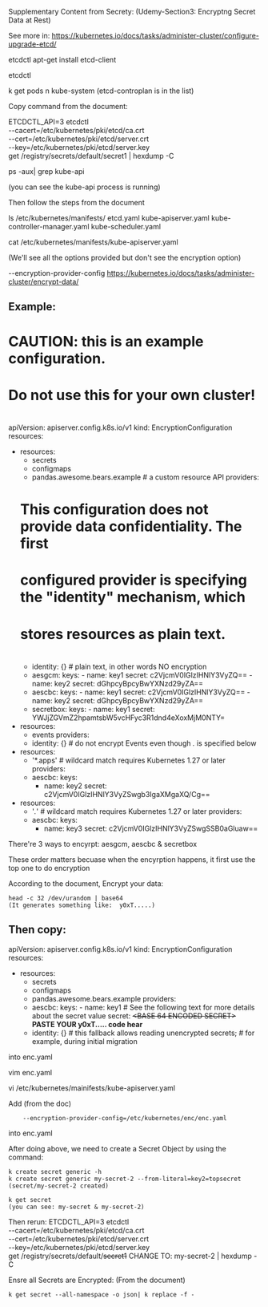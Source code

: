 Supplementary Content from Secrety:
(Udemy-Section3: Encryptng Secret Data at Rest)

See more in: https://kubernetes.io/docs/tasks/administer-cluster/configure-upgrade-etcd/


etcdctl
apt-get install etcd-client

etcdctl 

k get pods n kube-system
(etcd-controplan is in the list)


Copy command from the document:


ETCDCTL_API=3 etcdctl \
   --cacert=/etc/kubernetes/pki/etcd/ca.crt   \
   --cert=/etc/kubernetes/pki/etcd/server.crt \
   --key=/etc/kubernetes/pki/etcd/server.key  \
   get /registry/secrets/default/secret1 | hexdump -C


ps -aux| grep kube-api

(you can see the kube-api process is running)

Then follow the steps from the document


ls /etc/kubernetes/manifests/
etcd.yaml kube-apiserver.yaml kube-controller-manager.yaml kube-scheduler.yaml

cat /etc/kubernetes/manifests/kube-apiserver.yaml

(We'll see all the options provided but don't see the encryption option)


--encryption-provider-config
https://kubernetes.io/docs/tasks/administer-cluster/encrypt-data/


Example:
---
#
# CAUTION: this is an example configuration.
#          Do not use this for your own cluster!
#
apiVersion: apiserver.config.k8s.io/v1
kind: EncryptionConfiguration
resources:
  - resources:
      - secrets
      - configmaps
      - pandas.awesome.bears.example # a custom resource API
    providers:
      # This configuration does not provide data confidentiality. The first
      # configured provider is specifying the "identity" mechanism, which
      # stores resources as plain text.
      #
      - identity: {} # plain text, in other words NO encryption
      - aesgcm:
          keys:
            - name: key1
              secret: c2VjcmV0IGlzIHNlY3VyZQ==
            - name: key2
              secret: dGhpcyBpcyBwYXNzd29yZA==
      - aescbc:
          keys:
            - name: key1
              secret: c2VjcmV0IGlzIHNlY3VyZQ==
            - name: key2
              secret: dGhpcyBpcyBwYXNzd29yZA==
      - secretbox:
          keys:
            - name: key1
              secret: YWJjZGVmZ2hpamtsbW5vcHFyc3R1dnd4eXoxMjM0NTY=
  - resources:
      - events
    providers:
      - identity: {} # do not encrypt Events even though *.* is specified below
  - resources:
      - '*.apps' # wildcard match requires Kubernetes 1.27 or later
    providers:
      - aescbc:
          keys:
          - name: key2
            secret: c2VjcmV0IGlzIHNlY3VyZSwgb3IgaXMgaXQ/Cg==
  - resources:
      - '*.*' # wildcard match requires Kubernetes 1.27 or later
    providers:
      - aescbc:
          keys:
          - name: key3
            secret: c2VjcmV0IGlzIHNlY3VyZSwgSSB0aGluaw==

There're 3 ways to encyrpt: aesgcm, aescbc & secretbox

These order matters becuase when the encyrption happens, it first use the 
top one to do encryption


According to the document, Encrypt your data:

    head -c 32 /dev/urandom | base64
    (It generates something like:  y0xT.....)

Then copy:
---
apiVersion: apiserver.config.k8s.io/v1
kind: EncryptionConfiguration
resources:
  - resources:
      - secrets
      - configmaps
      - pandas.awesome.bears.example
    providers:
      - aescbc:
          keys:
            - name: key1
              # See the following text for more details about the secret value
              secret: ~~<BASE 64 ENCODED SECRET>~~  **PASTE YOUR y0xT..... code hear**
      - identity: {} # this fallback allows reading unencrypted secrets;
                     # for example, during initial migration


into enc.yaml

vim enc.yaml

vi /etc/kubernetes/mainifests/kube-apiserver.yaml

Add (from the doc) 
        
        --encryption-provider-config=/etc/kubernetes/enc/enc.yaml

into enc.yaml


After doing above, we need to create a Secret Object by using the command:

    k create secret generic -h
    k create secret generic my-secret-2 --from-literal=key2=topsecret
    (secret/my-secret-2 created)

    k get secret
    (you can see: my-secret & my-secret-2)


Then rerun:
ETCDCTL_API=3 etcdctl \
   --cacert=/etc/kubernetes/pki/etcd/ca.crt   \
   --cert=/etc/kubernetes/pki/etcd/server.crt \
   --key=/etc/kubernetes/pki/etcd/server.key  \
   get /registry/secrets/default/~~secret1~~ CHANGE TO: my-secret-2 | hexdump -C

Ensre all Secrets are Encrypted:
(From the document)

    k get secret --all-namespace -o json| k replace -f -
